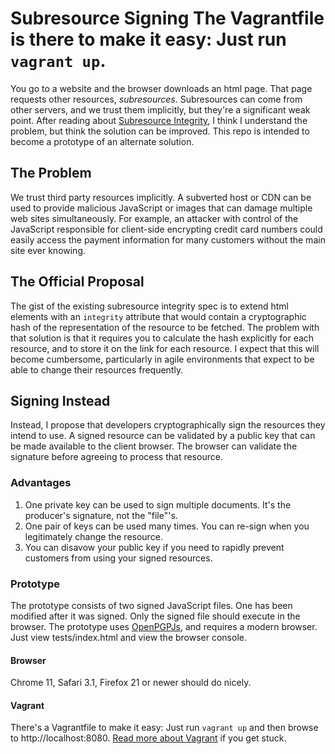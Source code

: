 # Subresource Signing The Vagrantfile is there to make it easy: Just run `vagrant up`.

You go to a website and the browser downloads an html page. That page requests other resources, _subresources_. Subresources can come from other servers, and we trust them implicitly, but they're a significant weak point. After reading about [Subresource Integrity](http://www.w3.org/TR/SRI/), I think I understand the problem, but think the solution can be improved. This repo is intended to become a prototype of an alternate solution.

## The Problem

We trust third party resources implicitly. A subverted host or CDN can be used to provide malicious JavaScript or images that can damage multiple web sites simultaneously. For example, an attacker with control of the JavaScript responsible for client-side encrypting credit card numbers could easily access the payment information for many customers without the main site ever knowing.

## The Official Proposal

The gist of the existing subresource integrity spec is to extend html elements with an `integrity` attribute that would contain a cryptographic hash of the representation of the resource to be fetched. The problem with that solution is that it requires you to calculate the hash explicitly for each resource, and to store it on the link for each resource. I expect that this will become cumbersome, particularly in agile environments that expect to be able to change their resources frequently.

## Signing Instead

Instead, I propose that developers cryptographically sign the resources they intend to use. A signed resource can be validated by a public key that can be made available to the client browser. The browser can validate the signature before agreeing to process that resource.

### Advantages

1. One private key can be used to sign multiple documents. It's the producer's signature, not the "file"'s.
2. One pair of keys can be used many times. You can re-sign when you legitimately change the resource.
3. You can disavow your public key if you need to rapidly prevent customers from using your signed resources.

### Prototype

The prototype consists of two signed JavaScript files. One has been modified after it was signed. Only the signed file should execute in the browser. The prototype uses [OpenPGPJs](http://openpgpjs.org), and requires a modern browser. Just view tests/index.html and view the browser console.

#### Browser
Chrome 11, Safari 3.1, Firefox 21 or newer should do nicely.

#### Vagrant

There's a Vagrantfile to make it easy: Just run `vagrant up` and then browse to http://localhost:8080. [Read more about Vagrant](https://docs.vagrantup.com/v2/) if you get stuck.

